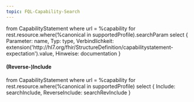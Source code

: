 ```yaml
---
topic: FQL-Capability-Search
---
```


<fql>
from
    CapabilityStatement
where
    url = %capability
for rest.resource.where(%canonical in supportedProfile).searchParam
select
{
     Parameter: name,
     Typ: type,
     Verbindlichkeit: extension('http://hl7.org/fhir/StructureDefinition/capabilitystatement-expectation').value,
     Hinweise: documentation
}
</fql>

#### (Reverse-)Include
<fql>
from
    CapabilityStatement
where
    url = %capability
for rest.resource.where(%canonical in supportedProfile)
select
{
     Include: searchInclude,
     ReverseInclude: searchRevInclude
}
</fql>
